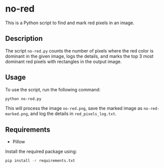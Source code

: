 # no-red

This is a Python script to find and mark red pixels in an image.

## Description

The script `no-red.py` counts the number of pixels where the red color is dominant in the given image, logs the details, and marks the top 3 most dominant red pixels with rectangles in the output image.

## Usage

To use the script, run the following command:

```sh
python no-red.py
```

This will process the image `no-red.png`, save the marked image as `no-red-marked.png`, and log the details in `red_pixels_log.txt`.

## Requirements

- Pillow

Install the required package using:

```sh
pip install -r requirements.txt
```